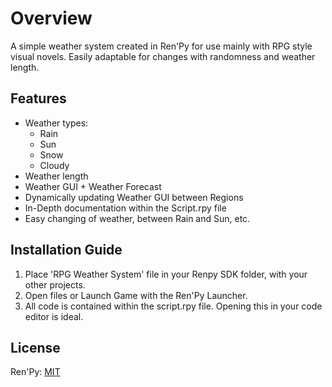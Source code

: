 # Overview

A simple weather system created in Ren'Py for use mainly with RPG style visual novels.
Easily adaptable for changes with randomness and weather length.

## Features

+ Weather types:
  - Rain
  - Sun
  - Snow
  - Cloudy
+ Weather length
+ Weather GUI + Weather Forecast
+ Dynamically updating Weather GUI between Regions
+ In-Depth documentation within the Script.rpy file
+ Easy changing of weather, between Rain and Sun, etc.

## Installation Guide

 1. Place 'RPG Weather System' file in your Renpy SDK folder, with your other projects.
 2. Open files or Launch Game with the Ren'Py Launcher.
 3. All code is contained within the script.rpy file. Opening this in your code editor is ideal.

## License
Ren'Py: [MIT](https://www.renpy.org/doc/html/license.html)
